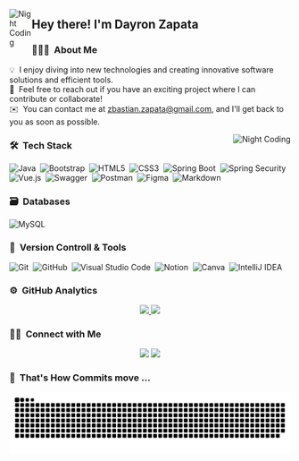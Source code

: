 <!-- ![Dayron Zapata Banner](https://github.com/Adityakanoi2001/Adityakanoi2001/blob/8b3abf28d4d62728caf9ee9c177f48b058cbb997/assets/ASK%20Banner%20Image%20Github.png) -->

<img alt="Night Coding" src="./assets/Hand%20Wave.gif" width='40' align="left"/><h2 align="left">Hey there! I'm Dayron Zapata</h2>


### 👨🏻‍💻 &nbsp;About Me  

💡 &nbsp;I enjoy diving into new technologies and creating innovative software solutions and efficient tools.\
💬 &nbsp;Feel free to reach out if you have an exciting project where I can contribute or collaborate!\
✉️ &nbsp;You can contact me at zbastian.zapata@gmail.com, and I'll get back to you as soon as possible.  


<img alt="Night Coding" src="https://media.giphy.com/media/ZVik7pBtu9dNS/giphy.gif" align="right"/>

### 🛠 &nbsp;Tech Stack

![Java](https://img.shields.io/badge/java-%23ED8B00.svg?style=for-the-badge&logo=java&logoColor=white)&nbsp;
![Bootstrap](https://img.shields.io/badge/bootstrap-%23563D7C.svg?style=for-the-badge&logo=bootstrap&logoColor=white)&nbsp;
![HTML5](https://img.shields.io/badge/html5-%23E34F26.svg?style=for-the-badge&logo=html5&logoColor=white)&nbsp;
![CSS3](https://img.shields.io/badge/css3-%231572B6.svg?style=for-the-badge&logo=css3&logoColor=white)&nbsp;
![Spring Boot](https://img.shields.io/badge/Spring%20Boot-%23000000.svg?style=for-the-badge&logo=springboot&logoColor=white)&nbsp;
![Spring Security](https://img.shields.io/badge/Spring%20Security-%236DB33F.svg?style=for-the-badge&logo=springsecurity&logoColor=white)&nbsp;
![Vue.js](https://img.shields.io/badge/vuejs-%2335495e.svg?style=for-the-badge&logo=vuedotjs&logoColor=%234FC08D)&nbsp;
![Swagger](https://img.shields.io/badge/-Swagger-%23Clojure?style=for-the-badge&logo=swagger&logoColor=white)&nbsp;
![Postman](https://img.shields.io/badge/Postman-FF6C37?style=for-the-badge&logo=postman&logoColor=white)&nbsp;
![Figma](https://img.shields.io/badge/figma-%23F24E1E.svg?style=for-the-badge&logo=figma&logoColor=white)&nbsp;
![Markdown](https://img.shields.io/badge/markdown-%23000000.svg?style=for-the-badge&logo=markdown&logoColor=white)&nbsp;

### 🗃 &nbsp;Databases

![MySQL](https://img.shields.io/badge/MySQL-%2300f.svg?style=for-the-badge&logo=mysql&logoColor=white)&nbsp;

### 🧰 &nbsp;Version Controll & Tools 

![Git](https://img.shields.io/badge/git-%23F05033.svg?style=for-the-badge&logo=git&logoColor=white)&nbsp;
![GitHub](https://img.shields.io/badge/github-%23121011.svg?style=for-the-badge&logo=github&logoColor=white)&nbsp;
![Visual Studio Code](https://img.shields.io/badge/Visual%20Studio%20Code-0078d7.svg?style=for-the-badge&logo=visual-studio-code&logoColor=white)&nbsp;
![Notion](https://img.shields.io/badge/Notion-%23000000.svg?style=for-the-badge&logo=notion&logoColor=white)&nbsp;
![Canva](https://img.shields.io/badge/Canva-%2300C4CC.svg?style=for-the-badge&logo=Canva&logoColor=white)&nbsp;
![IntelliJ IDEA](https://img.shields.io/badge/IntelliJ%20IDEA-000000.svg?style=for-the-badge&logo=intellij-idea&logoColor=white)&nbsp;



### ⚙️ &nbsp;GitHub Analytics

<p align="center">
  <a href="https://github.com/Dayron-z">
    <img height="180em" src="https://github-readme-stats-eight-theta.vercel.app/api?username=Dayron-z&show_icons=true&theme=algolia&include_all_commits=true&count_private=true"/>
  </a>
  <a href="https://github.com/Dayron-z">
    <img height="180em" src="https://github-readme-stats-eight-theta.vercel.app/api/top-langs/?username=Dayron-z&layout=compact&langs_count=8&theme=algolia"/>
  </a>
</p>






### 🤝🏻 &nbsp;Connect with Me

<p align="center">
<a href="https://www.linkedin.com/in/dayron-zapata-850a0424a/"><img src="https://img.shields.io/badge/-Dayron%20Zapata-0077B5?style=flat&logo=Linkedin&logoColor=white"/></a>
<a href="mailto:zbastian.zapata@gmail.com"><img src="https://img.shields.io/badge/-zbastian.zapata-D14836?style=flat&logo=Gmail&logoColor=white"/></a>
</p>


### 🐍 &nbsp;That's How Commits move ...

<picture>
  <source
    media="(prefers-color-scheme: dark)"
    srcset="https://raw.githubusercontent.com/platane/snk/output/github-contribution-grid-snake-dark.svg"
  />
  <source
    media="(prefers-color-scheme: light)"
    srcset="https://raw.githubusercontent.com/platane/snk/output/github-contribution-grid-snake.svg"
  />
  <img
    alt="github contribution grid snake animation"
    src="https://raw.githubusercontent.com/platane/snk/output/github-contribution-grid-snake.svg"
  />
</picture>
